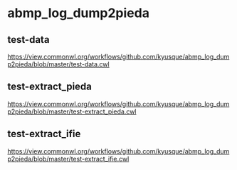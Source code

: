 # abmp_log_dump2pieda

## test-data

https://view.commonwl.org/workflows/github.com/kyusque/abmp_log_dump2pieda/blob/master/test-data.cwl

## test-extract_pieda

https://view.commonwl.org/workflows/github.com/kyusque/abmp_log_dump2pieda/blob/master/test-extract_pieda.cwl

## test-extract_ifie

https://view.commonwl.org/workflows/github.com/kyusque/abmp_log_dump2pieda/blob/master/test-extract_ifie.cwl
